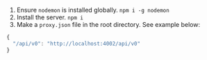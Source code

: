 1. Ensure `nodemon` is installed globally. `npm i -g nodemon`
2. Install the server. `npm i`
3. Make a `proxy.json` file in the root directory. See example below:
```js
{
  "/api/v0": "http://localhost:4002/api/v0"
}
```